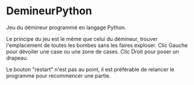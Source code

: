 # DemineurPython
Jeu du démineur programmé en langage Python.

Le principe du jeu est le même que celui du démineur, trouver l'emplacement de toutes les bombes sans les faires exploser.
Clic Gauche pour dévoiler une case ou une zone de cases.
Clic Droit pour poser un drapeau.

Le bouton "restart" n'est pas au point, il est préférable de relancer le programme pour recommencer une partie.
